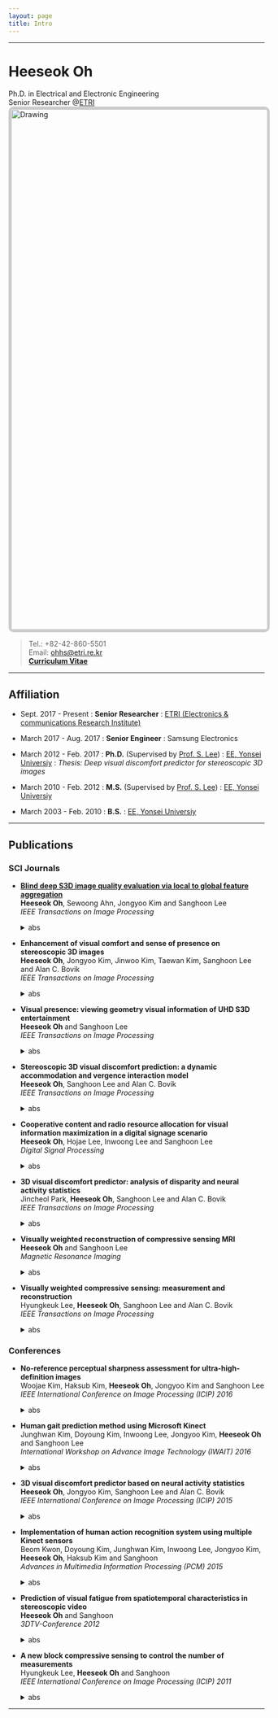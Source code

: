 ```yaml
---
layout: page
title: Intro
---
```


***

Heeseok Oh
============
Ph.D. in Electrical and Electronic Engineering<br>
Senior Researcher @[ETRI](http://etri.re.kr)<br>
<img src="http://ohheeseok.github.io/assets/img/DSC01682_h.jpg" alt="Drawing" style="
      width: 1024px;
      border: 5px solid #ccc;
      border-radius: 10px;
      -moz-border-radius: 10px;
      -khtml-border-radius: 10px;
      -webkit-border-radius: 10px;
      "/><br>
> Tel.: +82-42-860-5501<br>
> Email: <ohhs@etri.re.kr><br>
> [**Curriculum Vitae**](http://ohheeseok.github.io/menu/heeseokoh-cv.pdf)

***

Affiliation
---------

- Sept. 2017 - Present
:   **Senior Researcher**
:	[ETRI (Electronics & communications Research Institute)](http://etri.re.kr)

- March 2017 - Aug. 2017
:   **Senior Engineer**
:	Samsung Electronics<br>

- March 2012 - Feb. 2017
:   **Ph.D.** (Supervised by [Prof. S. Lee](http://insight.yonsei.ac.kr))
:	[EE, Yonsei Universiy](http://ee.yonsei.ac.kr)
:	*Thesis: Deep visual discomfort predictor for stereoscopic 3D images*

- March 2010 - Feb. 2012
:   **M.S.** (Supervised by [Prof. S. Lee](http://insight.yonsei.ac.kr))
:	[EE, Yonsei Universiy](http://ee.yonsei.ac.kr)

- March 2003 - Feb. 2010
:   **B.S.**
:	[EE, Yonsei Universiy](http://ee.yonsei.ac.kr)

***

## Publications
### SCI Journals

- [**Blind deep S3D image quality evaluation via local to global feature aggregation**](http://ieeexplore.ieee.org/abstract/document/7973187/)<br>
**Heeseok Oh**, Sewoong Ahn, Jongyoo Kim and Sanghoon Lee<br>
*IEEE Transactions on Image Processing*<br>
  <details><summary>abs</summary>abstract here</details>

- **Enhancement of visual comfort and sense of presence on stereoscopic 3D images**<br>
**Heeseok Oh**, Jongyoo Kim, Jinwoo Kim, Taewan Kim, Sanghoon Lee and Alan C. Bovik<br>
*IEEE Transactions on Image Processing*<br>
  <details><summary>abs</summary>abstract here</details>

- **Visual presence: viewing geometry visual information of UHD S3D entertainment**<br>
**Heeseok Oh** and Sanghoon Lee<br>
*IEEE Transactions on Image Processing*<br>
  <details><summary>abs</summary>abstract here</details>

- **Stereoscopic 3D visual discomfort prediction: a dynamic accommodation and vergence interaction model**<br>
**Heeseok Oh**, Sanghoon Lee and Alan C. Bovik<br>
*IEEE Transactions on Image Processing*<br>
  <details><summary>abs</summary>abstract here</details>

- **Cooperative content and radio resource allocation for visual information maximization in a digital signage scenario**<br>
**Heeseok Oh**, Hojae Lee, Inwoong Lee and Sanghoon Lee<br>
*Digital Signal Processing*<br>
  <details><summary>abs</summary>abstract here</details>

- **3D visual discomfort predictor: analysis of disparity and neural activity statistics**<br>
Jincheol Park, **Heeseok Oh**, Sanghoon Lee and Alan C. Bovik<br>
*IEEE Transactions on Image Processing*<br>
  <details><summary>abs</summary>abstract here</details>

- **Visually weighted reconstruction of compressive sensing MRI**<br>
**Heeseok Oh** and Sanghoon Lee<br>
*Magnetic Resonance Imaging*<br>
  <details><summary>abs</summary>abstract here</details>

- **Visually weighted compressive sensing: measurement and reconstruction**<br>
Hyungkeuk Lee, **Heeseok Oh**, Sanghoon Lee and Alan C. Bovik<br>
*IEEE Transactions on Image Processing*<br>
  <details><summary>abs</summary>abstract here</details>

### Conferences
- **No-reference perceptual sharpness assessment for ultra-high-definition images**<br>
Woojae Kim, Haksub Kim, **Heeseok Oh**, Jongyoo Kim and Sanghoon Lee<br>
*IEEE International Conference on Image Processing (ICIP) 2016*<br>
  <details><summary>abs</summary>abstract here</details>

- **Human gait prediction method using Microsoft Kinect**<br>
Junghwan Kim, Doyoung Kim, Inwoong Lee, Jongyoo Kim, **Heeseok Oh** and Sanghoon Lee<br>
*International Workshop on Advance Image Technology (IWAIT) 2016*<br>
  <details><summary>abs</summary>abstract here</details>

- **3D visual discomfort predictor based on neural activity statistics**<br>
**Heeseok Oh**, Jongyoo Kim, Sanghoon Lee and Alan C. Bovik<br>
*IEEE International Conference on Image Processing (ICIP) 2015*<br>
  <details><summary>abs</summary>abstract here</details>

- **Implementation of human action recognition system using multiple Kinect sensors**<br>
Beom Kwon, Doyoung Kim, Junghwan Kim, Inwoong Lee, Jongyoo Kim, **Heeseok Oh**, Haksub Kim and Sanghoon<br>
*Advances in Multimedia Information Processing (PCM) 2015*<br>
  <details><summary>abs</summary>abstract here</details>

- **Prediction of visual fatigue from spatiotemporal characteristics in stereoscopic video**<br>
**Heeseok Oh** and Sanghoon<br>
*3DTV-Conference 2012*<br>
  <details><summary>abs</summary>abstract here</details>

- **A new block compressive sensing to control the number of measurements**<br>
Hyungkeuk Lee, **Heeseok Oh** and Sanghoon<br>
*IEEE International Conference on Image Processing (ICIP) 2011*<br>
  <details><summary>abs</summary>abstract here</details>

***

